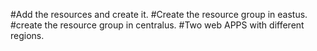 #Add the resources and create it.
#Create the resource group in eastus.
#create the resource group in centralus.
#Two web APPS with different regions.

